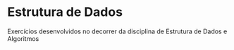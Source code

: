 # Estrutura de Dados
Exercícios desenvolvidos no decorrer da disciplina de Estrutura de Dados e Algoritmos
